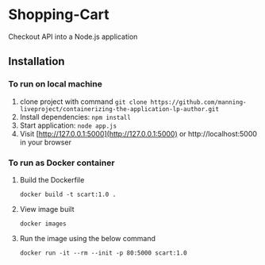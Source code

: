 # Shopping-Cart
Checkout API into a Node.js application

## Installation

### To run on local machine

1. clone project with command `git clone https://github.com/manning-liveproject/containerizing-the-application-lp-author.git`
2. Install dependencies: `npm install`
3. Start application: `node app.js`
5. Visit [http://127.0.0.1:5000](http://127.0.0.1:5000) or http://localhost:5000 in your browser

### To run as Docker container

1. Build the Dockerfile

    `docker build -t scart:1.0 .`
2. View image built

    `docker images`

3. Run the image using the below command

    `docker run -it --rm --init -p 80:5000 scart:1.0`

